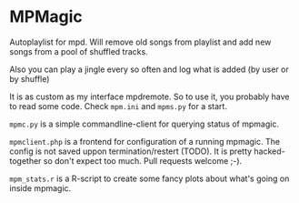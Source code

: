 # MPMagic

Autoplaylist for mpd. Will remove old songs from playlist and add new songs from a pool of shuffled tracks.

Also you can play a jingle every so often and log what is added (by user or by shuffle)

It is as custom as my interface mpdremote. So to use it, you probably have to read some code. Check `mpm.ini` and `mpms.py` for a start.

`mpmc.py` is a simple commandline-client for querying status of mpmagic.

`mpmclient.php` is a frontend for configuration of a running mpmagic. The config is not saved uppon termination/restert (TODO).
It is pretty hacked-together so don't expect too much. Pull requests welcome ;-).

`mpm_stats.r` is a R-script to create some fancy plots about what's going on inside mpmagic.
